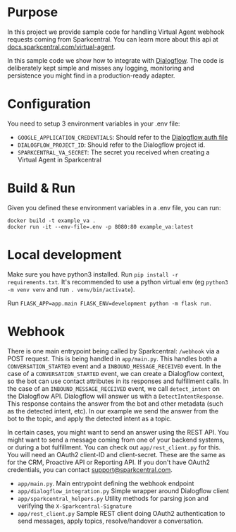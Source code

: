 # Purpose

In this project we provide sample code for handling Virtual Agent webhook requests coming from Sparkcentral. You can learn
more about this api at [docs.sparkcentral.com/virtual-agent](https://docs.sparkcentral.com/virtual-agent/). 

In this sample code we show how to integrate with [Dialogflow](https://dialogflow.com). The code is deliberately kept simple 
and misses any logging, monitoring and persistence you might find in a production-ready adapter.   

# Configuration

You need to setup 3 environment variables in your .env file:

* `GOOGLE_APPLICATION_CREDENTIALS`: Should refer to the [Dialogflow auth file](https://dialogflow.com/docs/reference/v2-auth-setup)
* `DIALOGFLOW_PROJECT_ID`: Should refer to the Dialogflow project id.
* `SPARKCENTRAL_VA_SECRET`: The secret you received when creating a Virtual Agent in Sparkcentral

# Build & Run

Given you defined these environment variables in a .env file, you can run:

```
docker build -t example_va .
docker run -it --env-file=.env -p 8080:80 example_va:latest
```

# Local development

Make sure you have python3 installed. 
Run `pip install -r requirements.txt`. It's recommended to use a python virtual env (eg `python3 -m venv venv` and run `. venv/bin/activate`). 

Run `FLASK_APP=app.main FLASK_ENV=development python -m flask run`. 
 

# Webhook

There is one main entrypoint being called by Sparkcentral: `/webhook` via a POST request. This is being handled in `app/main.py`. This
handles both a `CONVERSATION_STARTED` event and a `INBOUND_MESSAGE_RECEIVED` event. In the case of a `CONVERSATION_STARTED` event,
we can create a Dialogflow context, so the bot can use contact attributes in its responses and fulfillment calls. In the case
of an `INBOUND_MESSAGE_RECEIVED` event, we call `detect_intent` on the Dialogflow API. Dialogflow will answer us with a
`DetectIntentResponse`. This response contains the answer from the bot and other metadata (such as the detected intent, etc). In
our example we send the answer from the bot to the topic, and apply the detected intent as a topic.

In certain cases, you might want to send an answer using the REST API. You might want to send a message coming from one 
of your backend systems, or during a bot fulfillment. You can check out `app/rest_client.py` for this. You will need an
OAuth2 client-ID and client-secret. These are the same as for the CRM, Proactive API or Reporting API. If you don't have
OAuth2 credentials, you can contact support@sparkcentral.com.

* `app/main.py`. Main entrypoint defining the webhook endpoint
* `app/dialogflow_integration.py` Simple wrapper around Dialogflow client
* `app/sparkcentral_helpers.py` Utility methods for parsing json and verifying the `X-Sparkcentral-Signature`
* `app/rest_client.py` Sample REST client doing OAuth2 authentication to send messages, apply topics, resolve/handover a conversation. 
